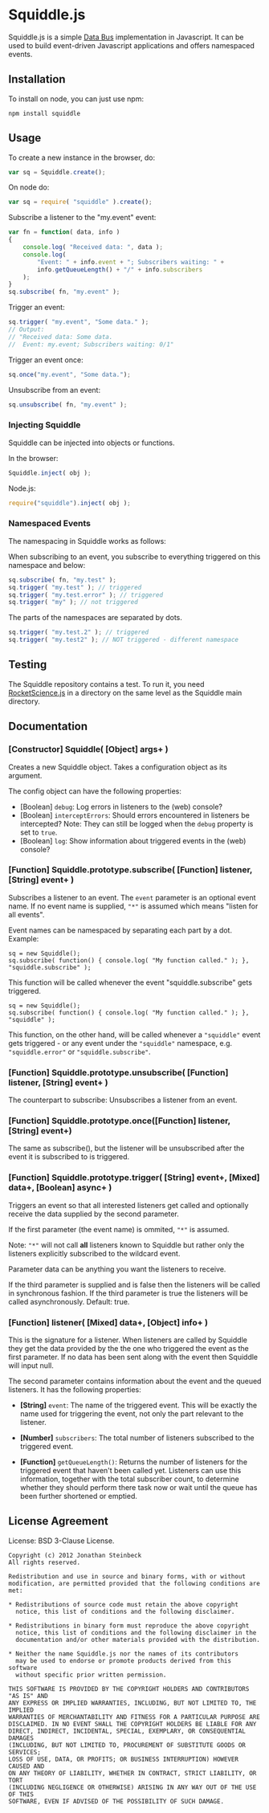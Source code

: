 # Squiddle.js #

Squiddle.js is a simple [Data Bus](http://c2.com/cgi/wiki?DataBusPattern "Data Bus Pattern in the c2 wiki") 
implementation in Javascript.
It can be used to build event-driven Javascript applications and offers
namespaced events.


## Installation ##

To install on node, you can just use npm:

    npm install squiddle


## Usage ##

To create a new instance in the browser, do:

```javascript
var sq = Squiddle.create();
```

On node do:

```javascript
var sq = require( "squiddle" ).create();
```

Subscribe a listener to the "my.event" event:

```javascript
var fn = function( data, info ) 
{
    console.log( "Received data: ", data );
    console.log( 
        "Event: " + info.event + "; Subscribers waiting: " + 
        info.getQueueLength() + "/" + info.subscribers
    );
}
sq.subscribe( fn, "my.event" );
```

Trigger an event:

```javascript
sq.trigger( "my.event", "Some data." );
// Output: 
// "Received data: Some data.
//  Event: my.event; Subscribers waiting: 0/1"
```

Trigger an event once:

```javascript
sq.once("my.event", "Some data.");
```

Unsubscribe from an event:

```javascript
sq.unsubscribe( fn, "my.event" );
```

### Injecting Squiddle ###

Squiddle can be injected into objects or functions.

In the browser:

```javascript
Squiddle.inject( obj );
```

Node.js:

```javascript
require("squiddle").inject( obj );
```

### Namespaced Events ###

The namespacing in Squiddle works as follows:

When subscribing to an event, you subscribe to everything triggered on this namespace
and below:

```javascript
sq.subscribe( fn, "my.test" );
sq.trigger( "my.test" ); // triggered
sq.trigger( "my.test.error" ); // triggered
sq.trigger( "my" ); // not triggered
```

The parts of the namespaces are separated by dots.

```javascript
sq.trigger( "my.test.2" ); // triggered
sq.trigger( "my.test2" ); // NOT triggered - different namespace
```

## Testing ##

The Squiddle repository contains a test. To run it, you need [RocketScience.js](https://github.com/jsteinbeck/RocketScience.js "RocketScience.js")
in a directory on the same level as the Squiddle main directory.


## Documentation ##

### [Constructor] Squiddle( [Object] args+ ) ###

Creates a new Squiddle object. Takes a configuration object as
its argument.

The config object can have the following properties:

 * [Boolean] `debug`: Log errors in listeners to the (web) console?
 * [Boolean] `interceptErrors`: Should errors encountered in listeners be intercepted? 
   Note: They can still be logged when the `debug` property is set to `true`.
 * [Boolean] `log`: Show information about triggered events in the (web) console?


### [Function] Squiddle.prototype.subscribe( [Function] listener, [String] event+ ) ###

Subscribes a listener to an event. The `event` parameter is an optional event name. 
If no event name is supplied, `"*"` is assumed which means "listen for all events".

Event names can be namespaced by separating each part by a dot. Example:

    sq = new Squiddle();
    sq.subscribe( function() { console.log( "My function called." ); }, "squiddle.subscribe" );

This function will be called whenever the event "squiddle.subscribe" gets triggered.

    sq = new Squiddle();
    sq.subscribe( function() { console.log( "My function called." ); }, "squiddle" );

This function, on the other hand, will be called whenever a `"squiddle"` event gets triggered - or any event under
the `"squiddle"` namespace, e.g. `"squiddle.error"` or `"squiddle.subscribe"`.


### [Function] Squiddle.prototype.unsubscribe( [Function] listener, [String] event+ ) ###

The counterpart to subscribe: Unsubscribes a listener from an event.


### [Function] Squiddle.prototype.once([Function] listener, [String] event+) ###

The same as subscribe(), but the listener will be unsubscribed after the event it is subscribed to is triggered.


### [Function] Squiddle.prototype.trigger( [String] event+, [Mixed] data+, [Boolean] async+ ) ###

Triggers an event so that all interested listeners get called and optionally receive 
the data supplied by the second parameter. 

If the first parameter (the event name) is ommited, `"*"` is assumed. 

Note: `"*"` will not call __all__ listeners known to Squiddle but rather only the listeners 
explicitly subscribed to the wildcard event.

Parameter data can be anything you want the listeners to receive.

If the third parameter is supplied and is false then the listeners will be called in
synchronous fashion. If the third parameter is true the listeners will be 
called asynchronously. Default: true.

### [Function] listener( [Mixed] data+, [Object] info+ ) ###

This is the signature for a listener. When listeners are called by Squiddle
they get the data provided by the the one who triggered the event as the first
parameter. If no data has been sent along with the event then Squiddle will input null.

The second parameter contains information about the event and the queued listeners.
It has the following properties:

 * __[String]__ `event`: The name of the triggered event. This will be exactly the name
   used for triggering the event, not only the part relevant to the listener.

 * __[Number]__ `subscribers`: The total number of listeners subscribed to the triggered event.

 * __[Function]__ `getQueueLength()`: Returns the number of listeners for the triggered event
   that haven't been called yet. Listeners can use this information, together with the
   total subscriber count, to determine whether they should perform there task now or
   wait until the queue has been further shortened or emptied.


## License Agreement ##

License: BSD 3-Clause License.

    Copyright (c) 2012 Jonathan Steinbeck
    All rights reserved.

    Redistribution and use in source and binary forms, with or without
    modification, are permitted provided that the following conditions are met:
    
    * Redistributions of source code must retain the above copyright
      notice, this list of conditions and the following disclaimer.

    * Redistributions in binary form must reproduce the above copyright
      notice, this list of conditions and the following disclaimer in the
      documentation and/or other materials provided with the distribution.

    * Neither the name Squiddle.js nor the names of its contributors 
      may be used to endorse or promote products derived from this software 
      without specific prior written permission.

    THIS SOFTWARE IS PROVIDED BY THE COPYRIGHT HOLDERS AND CONTRIBUTORS "AS IS" AND
    ANY EXPRESS OR IMPLIED WARRANTIES, INCLUDING, BUT NOT LIMITED TO, THE IMPLIED
    WARRANTIES OF MERCHANTABILITY AND FITNESS FOR A PARTICULAR PURPOSE ARE
    DISCLAIMED. IN NO EVENT SHALL THE COPYRIGHT HOLDERS BE LIABLE FOR ANY
    DIRECT, INDIRECT, INCIDENTAL, SPECIAL, EXEMPLARY, OR CONSEQUENTIAL DAMAGES
    (INCLUDING, BUT NOT LIMITED TO, PROCUREMENT OF SUBSTITUTE GOODS OR SERVICES;
    LOSS OF USE, DATA, OR PROFITS; OR BUSINESS INTERRUPTION) HOWEVER CAUSED AND
    ON ANY THEORY OF LIABILITY, WHETHER IN CONTRACT, STRICT LIABILITY, OR TORT
    (INCLUDING NEGLIGENCE OR OTHERWISE) ARISING IN ANY WAY OUT OF THE USE OF THIS
    SOFTWARE, EVEN IF ADVISED OF THE POSSIBILITY OF SUCH DAMAGE.